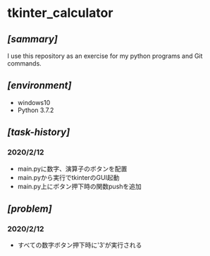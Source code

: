 # tkinter_calculator
## ***[sammary]***
I use this repository as an exercise for my python programs and Git commands.

## ***[environment]***
* windows10
* Python 3.7.2


## ***[task-history]***
### 2020/2/12 
* main.pyに数字、演算子のボタンを配置
* main.pyから実行でtkinterのGUI起動
* main.py上にボタン押下時の関数pushを追加


## ***[problem]***
### 2020/2/12
* すべての数字ボタン押下時に'3'が実行される